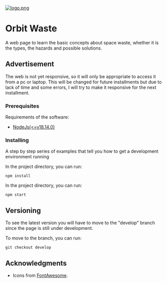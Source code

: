 [![logo.png](https://i.postimg.cc/RCng1VzX/logo.png)](https://postimg.cc/JtM3M80k)

# Orbit Waste

A web page to learn the basic concepts about space waste, whether it is the types, the hazards and possible solutions.


## Advertisement

The web is not yet responsive, so it will only be appropriate to access it from a pc or laptop.
This will be changed for future installments but due to lack of time and some errors, I will try to make it responsive for the next installment.


### Prerequisites

Requirements of the software:
- [NodeJs(<=v18.14.0)](https://nodejs.org/en/download)


### Installing

A step by step series of examples that tell you how to get a development
environment running

In the project directory, you can run:

	npm install

In the project directory, you can run:

	npm start


## Versioning

To see the latest version you will have to move to the "develop" branch since the page is still under development.

To move to the branch, you can run:

	git checkout develop


## Acknowledgments

  - Icons from [FontAwesome](https://fontawesome.com/).
